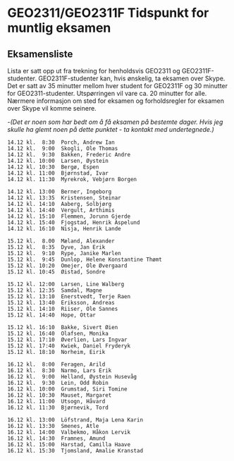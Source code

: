 # GEO2311/GEO2311F Tidspunkt for muntlig eksamen

## Eksamensliste

Lista er satt opp ut fra trekning for henholdsvis GEO2311 og GEO2311F-studenter. GEO2311F-studenter kan, hvis ønskelig, ta eksamen over Skype.
Det er satt av 35 minutter mellom hver student for GEO2311F og 30 minutter for GEO2311-studenter. Utspørringen vil vare ca. 20 minutter for alle.
Nærmere informasjon om sted for eksamen og forholdsregler for eksamen over Skype vil komme seinere.

-*(Det er noen som har bedt om å få eksamen på bestemte dager. Hvis jeg skulle ha glemt noen på dette punktet - ta kontakt med undertegnede.)*

```code
14.12 kl.  8:30  Porch, Andrew Ian
14.12 kl.  9:00  Skogli, Ole Thomas
14.12 kl.  9:30  Bakken, Frederic Andre
14.12 kl. 10:00  Larsen, Øystein
14.12 kl. 10:30  Bergø, Espen
14.12 kl. 11:00  Bjørnstad, Ivar
14.12 kl. 11:30  Myrekrok, Vebjørn Borgen

14.12 kl. 13:00  Berner, Ingeborg
14.12 kl. 13:35  Kristensen, Steinar
14.12 kl. 14:10  Aaberg, Solbjørg
14.12 kl. 14:40  Vergult, Arthimis
14.12 kl. 15:10  Flemmen, Jorunn Gjerde
14.12 kl. 15:40  Fjogstad, Henrik Aspelund
14.12 kl. 16:10  Nisja, Henrik Lande

15.12 kl.  8.00  Mæland, Alexander
15.12 kl.  8:35  Dyve, Jan Erik
15.12 kl.  9:10  Rype, Janike Marlen
15.12 kl.  9:45  Dunlop, Helene Konstantine Thømt
15.12 kl. 10:20  Omejer, Ole Øvergaard
15.12 kl. 10:45  Øistad, Sondre

15.12 kl. 12:00  Larsen, Line Walberg
15.12 kl. 12:35  Samdal, Magne
15.12 kl. 13:10  Enerstvedt, Terje Raen
15.12 kl. 13:40  Eriksson, Andreas
15.12 kl. 14:10  Riiser, Ole Sannes
15.12 kl. 14:40  Hope, Ottar

15.12 kl. 16:10  Bakke, Sivert Øien
15.12 kl. 16:40  Olafsen, Monika
15.12 kl. 17:10  Øverlien, Lars Ingvar
15.12 kl. 17:40  Kwiek, Daniel Fryderyk
15.12 kl. 18:10  Norheim, Eirik

16.12 kl.  8:00  Feragen, Arild
16.12 kl.  8:30  Narmo, Lars Erik
16.12 kl.  9:00  Helland, Øystein Husevåg
16.12 kl.  9:30  Lein, Odd Robin
16.12 kl. 10:00  Grumstad, Siri Tomine
16.12 kl. 10:30  Mauset, Margaret
16.12 kl. 11:00  Utsogn, Håvard
16.12 kl. 11:30  Bjørnevik, Tord

16.12 kl. 13:00  Löfstrand, Maja Lena Karin
16.12 kl. 13:30  Smenes, Atle
16.12 kl. 14:00  Valbekmo, Håkon Lervik
16.12 kl. 14:30  Framnes, Amund
16.12 kl. 15:00  Harstad, Camilla Haave
16.12 kl. 15:30  Tjomsland, Amalie Kranstad
```

